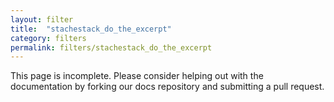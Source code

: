 ```yaml
---
layout: filter
title:  "stachestack_do_the_excerpt"
category: filters
permalink: filters/stachestack_do_the_excerpt
---
```


This page is incomplete. Please consider helping out with the documentation by forking our docs repository and submitting a pull request.